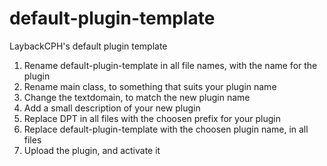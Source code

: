 # default-plugin-template
LaybackCPH's default plugin template

1. Rename default-plugin-template in all file names, with the name for the plugin
2. Rename main class, to something that suits your plugin name
3. Change the textdomain, to match the new plugin name
4. Add a small description of your new plugin
5. Replace DPT in all files with the choosen prefix for your plugin
6. Replace default-plugin-template with the choosen plugin name, in all files
7. Upload the plugin, and activate it